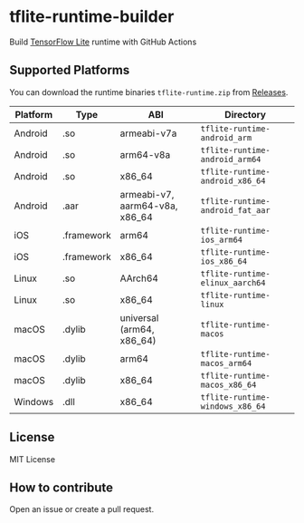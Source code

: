 # tflite-runtime-builder

Build [TensorFlow Lite](https://www.tensorflow.org/lite) runtime with GitHub Actions

## Supported Platforms

You can download the runtime binaries `tflite-runtime.zip` from [Releases](https://github.com/stakemura/tflite-runtime-builder/releases).

| Platform | Type   | ABI         |  Directory                   |
|----------|--------|-------------|-------------------------------------|
| Android  | .so    | armeabi-v7a | `tflite-runtime-android_arm`        |
| Android  | .so    | arm64-v8a   | `tflite-runtime-android_arm64`      |
| Android  | .so    | x86_64      | `tflite-runtime-android_x86_64`     |
| Android  | .aar   | armeabi-v7, aarm64-v8a, x86_64 | `tflite-runtime-android_fat_aar` |
| iOS      | .framework  | arm64  | `tflite-runtime-ios_arm64`          |
| iOS      | .framework  | x86_64 | `tflite-runtime-ios_x86_64`         |
| Linux    | .so    | AArch64     | `tflite-runtime-elinux_aarch64`     |
| Linux    | .so    | x86_64      | `tflite-runtime-linux`              |
| macOS    | .dylib | universal (arm64, x86_64) | `tflite-runtime-macos` |
| macOS    | .dylib | arm64       | `tflite-runtime-macos_arm64`        |
| macOS    | .dylib | x86_64      | `tflite-runtime-macos_x86_64`       |
| Windows  | .dll   | x86_64      | `tflite-runtime-windows_x86_64`     |

## License

MIT License

## How to contribute

Open an issue or create a pull request.
